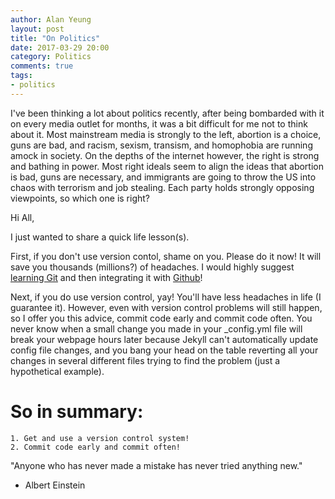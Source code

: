 ```yaml
---
author: Alan Yeung
layout: post
title: "On Politics"
date: 2017-03-29 20:00
category: Politics
comments: true
tags:
- politics
---
```


I've been thinking a lot about politics recently, after being bombarded with it on every media outlet for months, it was a bit difficult for me not to think about it. Most mainstream media is strongly to the left, abortion is a choice, guns are bad, and racism, sexism, transism, and homophobia are running amock in society. On the depths of the internet however, the right is strong and bathing in power. Most right ideals seem to align the ideas that abortion is bad, guns are necessary, and immigrants are going to throw the US into chaos with terrorism and job stealing. Each party holds strongly opposing viewpoints, so which one is right?

Hi All,

I just wanted to share a quick life lesson(s).

First, if you don't use version contol, shame on you. Please do it now! It will save you thousands (millions?) of headaches. I would highly suggest [learning Git](https://try.github.io/levels/1/challenges/1) and then integrating it with [Github](https://github.com/)!

Next, if you do use version control, yay! You'll have less headaches in life (I guarantee it). However, even with version control problems will still happen, so I offer you this advice, commit code early and commit code often. You never know when a small change you made in your _config.yml file will break your webpage hours later because Jekyll can't automatically update config file changes, and you bang your head on the table reverting all your changes in several different files trying to find the problem (just a hypothetical example).

# So in summary: #
	
	1. Get and use a version control system!
	2. Commit code early and commit often!

"Anyone who has never made a mistake has never tried anything new."
- Albert Einstein


